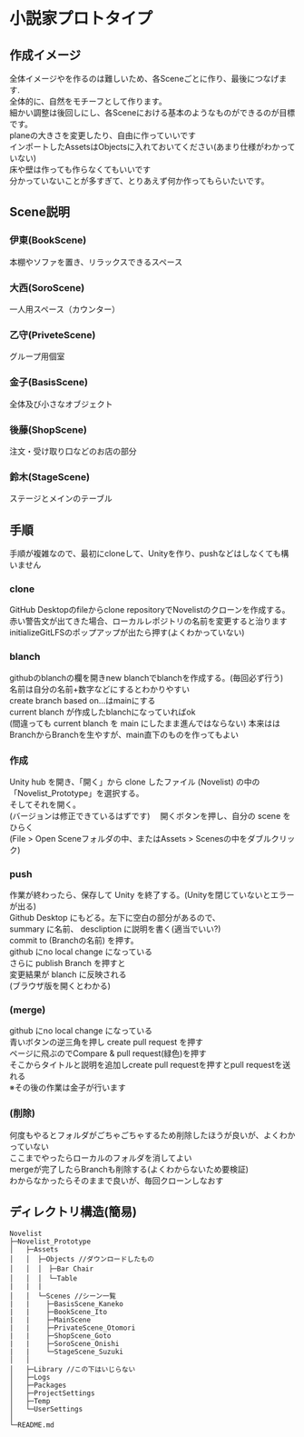 # 小説家プロトタイプ

## 作成イメージ
全体イメージやを作るのは難しいため、各Sceneごとに作り、最後につなげます.  
全体的に、自然をモチーフとして作ります。  
細かい調整は後回しにし、各Sceneにおける基本のようなものができるのが目標です。  
planeの大きさを変更したり、自由に作っていいです  
インポートしたAssetsはObjectsに入れておいてください(あまり仕様がわかっていない)  
床や壁は作っても作らなくてもいいです  
分かっていないことが多すぎて、とりあえず何か作ってもらいたいです。  

## Scene説明
### 伊東(BookScene)
本棚やソファを置き、リラックスできるスペース
### 大西(SoroScene)
一人用スペース（カウンター）
### 乙守(PriveteScene)
グループ用個室
### 金子(BasisScene)
全体及び小さなオブジェクト
### 後藤(ShopScene)
注文・受け取り口などのお店の部分
### 鈴木(StageScene)
ステージとメインのテーブル

## 手順
手順が複雑なので、最初にcloneして、Unityを作り、pushなどはしなくても構いません  

### clone
GitHub Desktopのfileからclone repositoryでNovelistのクローンを作成する。  
赤い警告文が出てきた場合、ローカルレポジトリの名前を変更すると治ります  
initializeGitLFSのポップアップが出たら押す(よくわかっていない)  

### blanch
githubのblanchの欄を開きnew blanchでblanchを作成する。(毎回必ず行う)  
名前は自分の名前+数字などにするとわかりやすい  
create branch based on...はmainにする  
current blanch が作成したblanchになっていればok  
(間違っても current blanch を main にしたまま進んではならない)
本来ははBranchからBranchを生やすが、main直下のものを作ってもよい  

### 作成
Unity hub を開き、「開く」から clone したファイル (Novelist) の中の  
「Novelist_Prototype」を選択する。  
そしてそれを開く。  
(バージョンは修正できているはずです)　
開くボタンを押し、自分の scene をひらく  
(File > Open Sceneフォルダの中、またはAssets > Scenesの中をダブルクリック)

### push
作業が終わったら、保存して Unity を終了する。(Unityを閉じていないとエラーが出る)  
Github Desktop にもどる。左下に空白の部分があるので、  
summary に名前、 descliption に説明を書く(適当でいい?)  
commit to (Branchの名前) を押す。  
github にno local change になっている  
さらに publish Branch を押すと  
変更結果が blanch に反映される  
(ブラウザ版を開くとわかる)

### (merge)
github にno local change になっている  
青いボタンの逆三角を押し create pull request を押す  
ページに飛ぶのでCompare & pull request(緑色)を押す  
そこからタイトルと説明を追加しcreate pull requestを押すとpull requestを送れる  
※その後の作業は金子が行います

### (削除)
何度もやるとフォルダがごちゃごちゃするため削除したほうが良いが、よくわかっていない  
ここまでやったらローカルのフォルダを消してよい  
mergeが完了したらBranchも削除する(よくわからないため要検証)  
わからなかったらそのままで良いが、毎回クローンしなおす  

## ディレクトリ構造(簡易)
```
Novelist
├─Novelist_Prototype
│   ├─Assets
│   │  ├─Objects //ダウンロードしたもの
│   │  │　├─Bar Chair
│   │  │　└─Table
|   |  | 
│   │  └─Scenes //シーン一覧
|   |    ├─BasisScene_Kaneko
|   |    ├─BookScene_Ito
|   |    ├─MainScene
|   |    ├─PrivateScene_Otomori
|   |    ├─ShopScene_Goto
|   |    ├─SoroScene_Onishi
|   |    └─StageScene_Suzuki
│   │
│   ├─Library //この下はいじらない
│   ├─Logs
│   ├─Packages
│   ├─ProjectSettings
│   ├─Temp
│   └─UserSettings
│
└─README.md